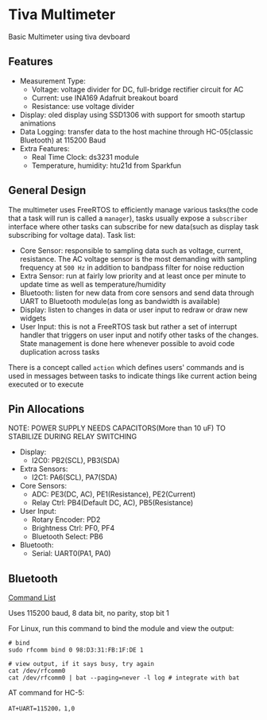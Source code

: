 # Tiva Multimeter

Basic Multimeter using tiva devboard

## Features

- Measurement Type:
  - Voltage: voltage divider for DC, full-bridge rectifier circuit for AC
  - Current: use INA169 Adafruit breakout board
  - Resistance: use voltage divider
- Display: oled display using SSD1306 with support for smooth startup animations
- Data Logging: transfer data to the host machine through HC-05(classic Bluetooth) at 115200 Baud
- Extra Features:
  - Real Time Clock: ds3231 module
  - Temperature, humidity: htu21d from Sparkfun

## General Design

The multimeter uses FreeRTOS to efficiently manage various tasks(the code that a task will run is called a ```manager```), tasks usually expose a ```subscriber``` interface where other tasks can subscribe for new data(such as display task subscribing for voltage data). Task list:

- Core Sensor: responsible to sampling data such as voltage, current, resistance. The AC voltage sensor is the most demanding with sampling frequency at ```500 Hz``` in addition to bandpass filter for noise reduction
- Extra Sensor: run at fairly low priority and at least once per minute to update time as well as temperature/humidity
- Bluetooth: listen for new data from core sensors and send data through UART to Bluetooth module(as long as bandwidth is available)
- Display: listen to changes in data or user input to redraw or draw new widgets
- User Input: this is not a FreeRTOS task but rather a set of interrupt handler that triggers on user input and notify other tasks of the changes. State management is done here whenever possible to avoid code duplication across tasks

There is a concept called ```action``` which defines users' commands and is used in messages between tasks to indicate things like current action being executed or to execute

## Pin Allocations

NOTE: POWER SUPPLY NEEDS CAPACITORS(More than 10 uF) TO STABILIZE DURING RELAY SWITCHING

- Display:
  - I2C0: PB2(SCL), PB3(SDA)
- Extra Sensors:
  - I2C1: PA6(SCL), PA7(SDA)
- Core Sensors:
  - ADC: PE3(DC, AC), PE1(Resistance), PE2(Current)
  - Relay Ctrl: PB4(Default DC, AC), PB5(Resistance)
- User Input:
  - Rotary Encoder: PD2
  - Brightness Ctrl: PF0, PF4
  - Bluetooth Select: PB6
- Bluetooth:
  - Serial: UART0(PA1, PA0)

## Bluetooth

[Command List](https://www.itead.cc/wiki/Serial_Port_Bluetooth_Module_(Master/Slave)_:_HC-05)

Uses 115200 baud, 8 data bit, no parity, stop bit 1

For Linux, run this command to bind the module and view the output:

```shell
# bind
sudo rfcomm bind 0 98:D3:31:FB:1F:DE 1

# view output, if it says busy, try again
cat /dev/rfcomm0
cat /dev/rfcomm0 | bat --paging=never -l log # integrate with bat
```

AT command for HC-5:

```shell
AT+UART=115200，1,0
```
